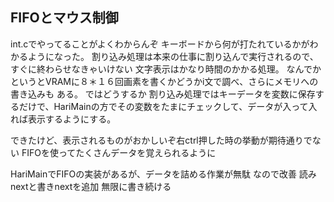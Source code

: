 ## FIFOとマウス制御
int.cでやってることがよくわからんぞ
キーボードから何が打たれているかがわかるようになった。
割り込み処理は本来の仕事に割り込んで実行されるので、すぐに終わらせなきゃいけない
文字表示はかなり時間のかかる処理。
なんでかというとVRAMに８＊１６回画素を書くかどうかi文で調べ、さらにメモリへの書き込みも
ある。
ではどうするか
割り込み処理ではキーデータを変数に保存するだけで、HariMainの方でその変数をたまにチェックして、データが入って入れば表示するようにする。

できたけど、表示されるものがおかしいぞ右ctrl押した時の挙動が期待通りでない
FIFOを使ってたくさんデータを覚えられるように

HariMainでFIFOの実装があるが、データを詰める作業が無駄
なので改善
読みnextと書きnextを追加
無限に書き続ける


